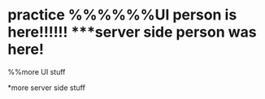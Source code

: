 # practice %%%%%%UI person is here!!!!!! ***server side person was here!





%%more UI stuff





*more server side stuff
